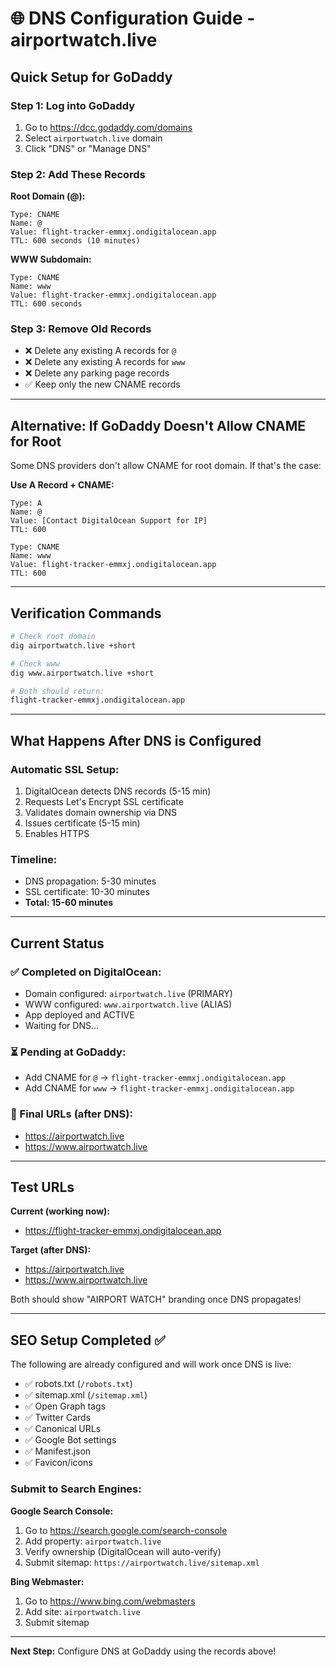 # 🌐 DNS Configuration Guide - airportwatch.live

## Quick Setup for GoDaddy

### Step 1: Log into GoDaddy
1. Go to https://dcc.godaddy.com/domains
2. Select `airportwatch.live` domain
3. Click "DNS" or "Manage DNS"

### Step 2: Add These Records

**Root Domain (@):**
```
Type: CNAME
Name: @
Value: flight-tracker-emmxj.ondigitalocean.app
TTL: 600 seconds (10 minutes)
```

**WWW Subdomain:**
```
Type: CNAME  
Name: www
Value: flight-tracker-emmxj.ondigitalocean.app
TTL: 600 seconds
```

### Step 3: Remove Old Records
- ❌ Delete any existing A records for `@`
- ❌ Delete any existing A records for `www`
- ❌ Delete any parking page records
- ✅ Keep only the new CNAME records

---

## Alternative: If GoDaddy Doesn't Allow CNAME for Root

Some DNS providers don't allow CNAME for root domain. If that's the case:

**Use A Record + CNAME:**
```
Type: A
Name: @
Value: [Contact DigitalOcean Support for IP]
TTL: 600

Type: CNAME
Name: www  
Value: flight-tracker-emmxj.ondigitalocean.app
TTL: 600
```

---

## Verification Commands

```bash
# Check root domain
dig airportwatch.live +short

# Check www
dig www.airportwatch.live +short

# Both should return:
flight-tracker-emmxj.ondigitalocean.app
```

---

## What Happens After DNS is Configured

### Automatic SSL Setup:
1. DigitalOcean detects DNS records (5-15 min)
2. Requests Let's Encrypt SSL certificate
3. Validates domain ownership via DNS
4. Issues certificate (5-15 min)
5. Enables HTTPS

### Timeline:
- DNS propagation: 5-30 minutes
- SSL certificate: 10-30 minutes
- **Total: 15-60 minutes**

---

## Current Status

### ✅ Completed on DigitalOcean:
- Domain configured: `airportwatch.live` (PRIMARY)
- WWW configured: `www.airportwatch.live` (ALIAS)
- App deployed and ACTIVE
- Waiting for DNS...

### ⏳ Pending at GoDaddy:
- Add CNAME for `@` → `flight-tracker-emmxj.ondigitalocean.app`
- Add CNAME for `www` → `flight-tracker-emmxj.ondigitalocean.app`

### 🎯 Final URLs (after DNS):
- https://airportwatch.live
- https://www.airportwatch.live

---

## Test URLs

**Current (working now):**
- https://flight-tracker-emmxj.ondigitalocean.app

**Target (after DNS):**
- https://airportwatch.live
- https://www.airportwatch.live

Both should show "AIRPORT WATCH" branding once DNS propagates!

---

## SEO Setup Completed ✅

The following are already configured and will work once DNS is live:

- ✅ robots.txt (`/robots.txt`)
- ✅ sitemap.xml (`/sitemap.xml`)
- ✅ Open Graph tags
- ✅ Twitter Cards
- ✅ Canonical URLs
- ✅ Google Bot settings
- ✅ Manifest.json
- ✅ Favicon/icons

### Submit to Search Engines:

**Google Search Console:**
1. Go to https://search.google.com/search-console
2. Add property: `airportwatch.live`
3. Verify ownership (DigitalOcean will auto-verify)
4. Submit sitemap: `https://airportwatch.live/sitemap.xml`

**Bing Webmaster:**
1. Go to https://www.bing.com/webmasters
2. Add site: `airportwatch.live`
3. Submit sitemap

---

**Next Step:** Configure DNS at GoDaddy using the records above!
